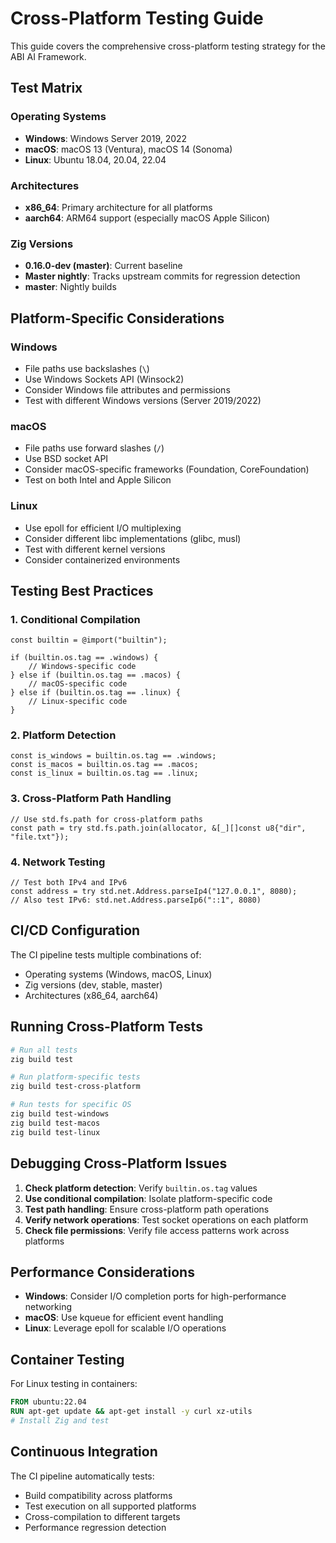 # Cross-Platform Testing Guide

This guide covers the comprehensive cross-platform testing strategy for the ABI AI Framework.

## Test Matrix

### Operating Systems
- **Windows**: Windows Server 2019, 2022
- **macOS**: macOS 13 (Ventura), macOS 14 (Sonoma)
- **Linux**: Ubuntu 18.04, 20.04, 22.04

### Architectures
- **x86_64**: Primary architecture for all platforms
- **aarch64**: ARM64 support (especially macOS Apple Silicon)

### Zig Versions
- **0.16.0-dev (master)**: Current baseline
- **Master nightly**: Tracks upstream commits for regression detection
- **master**: Nightly builds

## Platform-Specific Considerations

### Windows
- File paths use backslashes (`\`)
- Use Windows Sockets API (Winsock2)
- Consider Windows file attributes and permissions
- Test with different Windows versions (Server 2019/2022)

### macOS
- File paths use forward slashes (`/`)
- Use BSD socket API
- Consider macOS-specific frameworks (Foundation, CoreFoundation)
- Test on both Intel and Apple Silicon

### Linux
- Use epoll for efficient I/O multiplexing
- Consider different libc implementations (glibc, musl)
- Test with different kernel versions
- Consider containerized environments

## Testing Best Practices

### 1. Conditional Compilation
```zig
const builtin = @import("builtin");

if (builtin.os.tag == .windows) {
    // Windows-specific code
} else if (builtin.os.tag == .macos) {
    // macOS-specific code
} else if (builtin.os.tag == .linux) {
    // Linux-specific code
}
```

### 2. Platform Detection
```zig
const is_windows = builtin.os.tag == .windows;
const is_macos = builtin.os.tag == .macos;
const is_linux = builtin.os.tag == .linux;
```

### 3. Cross-Platform Path Handling
```zig
// Use std.fs.path for cross-platform paths
const path = try std.fs.path.join(allocator, &[_][]const u8{"dir", "file.txt"});
```

### 4. Network Testing
```zig
// Test both IPv4 and IPv6
const address = try std.net.Address.parseIp4("127.0.0.1", 8080);
// Also test IPv6: std.net.Address.parseIp6("::1", 8080)
```

## CI/CD Configuration

The CI pipeline tests multiple combinations of:
- Operating systems (Windows, macOS, Linux)
- Zig versions (dev, stable, master)
- Architectures (x86_64, aarch64)

## Running Cross-Platform Tests

```bash
# Run all tests
zig build test

# Run platform-specific tests
zig build test-cross-platform

# Run tests for specific OS
zig build test-windows
zig build test-macos
zig build test-linux
```

## Debugging Cross-Platform Issues

1. **Check platform detection**: Verify `builtin.os.tag` values
2. **Use conditional compilation**: Isolate platform-specific code
3. **Test path handling**: Ensure cross-platform path operations
4. **Verify network operations**: Test socket operations on each platform
5. **Check file permissions**: Verify file access patterns work across platforms

## Performance Considerations

- **Windows**: Consider I/O completion ports for high-performance networking
- **macOS**: Use kqueue for efficient event handling
- **Linux**: Leverage epoll for scalable I/O operations

## Container Testing

For Linux testing in containers:
```dockerfile
FROM ubuntu:22.04
RUN apt-get update && apt-get install -y curl xz-utils
# Install Zig and test
```

## Continuous Integration

The CI pipeline automatically tests:
- Build compatibility across platforms
- Test execution on all supported platforms
- Cross-compilation to different targets
- Performance regression detection
